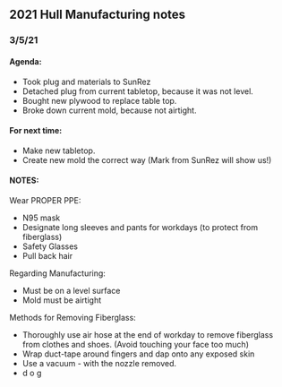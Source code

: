 ## 2021 Hull Manufacturing notes

### 3/5/21

#### Agenda:

- Took plug and materials to SunRez
- Detached plug from current tabletop, because it was not level.
- Bought new plywood to replace table top. 
- Broke down current mold, because not airtight.

#### For next time:

- Make new tabletop.
- Create new mold the correct way (Mark from SunRez will show us!)

#### NOTES:

Wear PROPER PPE:

- N95 mask
- Designate long sleeves and pants for workdays (to protect from fiberglass)
- Safety Glasses
- Pull back hair

Regarding Manufacturing:

- Must be on a level surface
- Mold must be airtight

Methods for Removing Fiberglass:

- Thoroughly use air hose at the end of workday to remove fiberglass from clothes and shoes. (Avoid touching your face too much)
- Wrap duct-tape around fingers and dap onto any exposed skin
- Use a vacuum - with the nozzle removed.
- d o g


